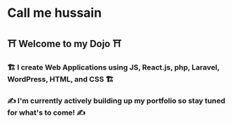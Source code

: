 # Call me hussain
## ⛩ Welcome to my Dojo ⛩
### 🏗 I create Web Applications using JS, React.js, php, Laravel, WordPress, HTML, and CSS 🏗
### ✍ I'm currently actively building up my portfolio so stay tuned for what's to come! ✍

<!--
**nothussainrana/nothussainrana** is a ✨ _special_ ✨ repository because its `README.md` (this file) appears on your GitHub profile.

Here are some ideas to get you started:

- 🔭 I’m currently working on ...
- 🌱 I’m currently learning ...
- 👯 I’m looking to collaborate on ...
- 🤔 I’m looking for help with ...
- 💬 Ask me about ...
- 📫 How to reach me: ...
- 😄 Pronouns: ...
- ⚡ Fun fact: ...
-->
